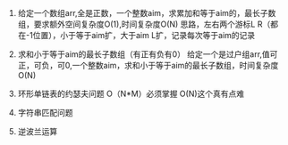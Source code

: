 1. 给定一个数组arr,全是正数，一个整数aim，求累加和等于aim的，最长子数组，要求额外空间复杂度O(1),时间复杂度O(N)
    思路，左右两个游标L R（都在-1位置），小于等于aim扩，大于aim L扩，记录每次等于aim的记录
    
   
2. 求和小于等于aim的最长子数组（有正有负有0）
   给定一个是过户组arr,值可正，可负，可0,一个整数aim，求和小于等于aim的最长子数组，时间复杂度O(N)
   

    
3. 环形单链表的约瑟夫问题
   O（N*M）必须掌握
   O(N)这个真有点难
   
   
 4. 字符串匹配问题
 
 
 5. 逆波兰运算